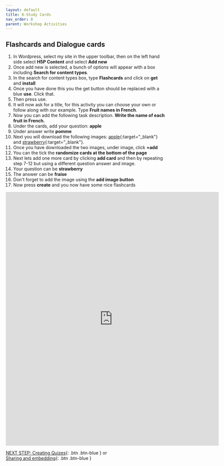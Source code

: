 ```yaml
---
layout: default
title: 8-Study Cards
nav_order: 8
parent: Workshop Activities
---
```


## Flashcards and Dialogue cards

1. In Wordpress, select my site in the upper toolbar, then on the left hand side select **H5P Content** and select **Add new**
2. Once add new is selected, a bunch of options will appear with a box including **Search for content types**.
3. In the search for content types box, type **Flashcards** and click on  **get** and **install**
4. Once you have done this you the get button should be replaced with a blue **use**. Click that.
5. Then press use.
6. It will now ask for a title, for this activity you can choose your own or follow along with our example. Type **Fruit names in French**.
7. Now you can add the following task description. **Write the name of each fruit in French.**
8. Under the cards, add your question: **apple**
9. Under answer write **pomme**
10. Next you will download the following images:  [apple](https://www.pexels.com/search/red%20apple/){:target="_blank"} and [strawberry](https://www.pexels.com/photo/red-and-orange-apple-fruit-102104/){:target="_blank"}.
11.  Once you have downloaded the two images, under image, click **+add**
12.  You can the tick the **randomize cards at the bottom of the page**
13.  Next lets add one more card by clicking **add card** and then by repeating step 7-12 but using a different question answer and image.
14. Your question can be **strawberry**
15. The answer can be **fraise**
16. Don't forget to add the image using the **add image button**
17. Now press **create** and you now have some nice flashcards

<iframe src="https://brittanyseducblog.opened.ca/wp-admin/admin-ajax.php?action=h5p_embed&id=18" width="675" height="806" frameborder="0" allowfullscreen="allowfullscreen" title="Fruit names in French"></iframe><script src="https://brittanyseducblog.opened.ca/wp-content/plugins/h5p/h5p-php-library/js/h5p-resizer.js" charset="UTF-8"></script>

[NEXT STEP: Creating Quizes](quiz.html){: .btn .btn-blue } or <br>
[Sharing and embedding](sharing.html){: .btn .btn-blue }<br>
